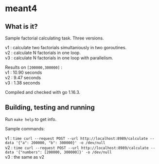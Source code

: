 # meant4

## What is it?

Sample factorial calculating task. Three versions.

v1 : calculate two factorials simultaniously in two goroutines.  
v2 : calculate N factorials in one loop.  
v3 : calculate N factorials in one loop with parallelism.  

Results on `[200000,300000]` :  
v1 : 10.90 seconds  
v2 : 9.47 seconds  
v3 : 1.38 seconds  

Compiled and checked with go 1.16.3.

## Building, testing and running

Run `make help`  to get info.

Sample commands:  

v1 : `time curl --request POST --url http://localhost:8989/calculate --data '{"a": 200000, "b": 300000}' -o /dev/null`  
v2 : `time curl --request POST --url http://localhost:8989/calculate --data '{"numbers": [200000, 300000]}' -o /dev/null`  
v3 : the same as v2  
